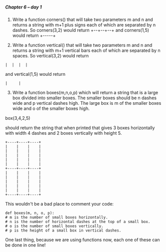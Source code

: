##### Chapter 6 – day 1

1. Write a function corners() that will take two parameters m and n and returns a string with m+1 plus signs each of which 
are separated by n dashes. So corners(3,2) would return +--+--+--+ and corners(1,5) would return +-----+

2. Write a function vertical() that will take two parameters m and n and returns a string with m+1 vertical bars each of 
which are separated by n spaces. So vertical(3,2) would return 
```
|  |  |  |
```
and vertical(1,5) would return 
```
|     |
```

3. Write a function boxes(m,n,o,p) which will return a string that is a large box divided into smaller boxes. The smaller boxes should be n dashes wide and p vertical dashes high. The large box is m of the smaller boxes wide and o of the smaller boxes high.  

box(3,4,2,5) 

should return the string that when printed that gives 3 boxes horizontally with width 4 dashes and 2 boxes vertically with height 5.

```
+----+----+----+
|    |    |    |
|    |    |    |
|    |    |    |
|    |    |    |
|    |    |    |
+----+----+----+
|    |    |    |
|    |    |    |
|    |    |    |
|    |    |    |
|    |    |    |
+----+----+----+
```

This wouldn't be a bad place to comment your code:
```
def boxes(m, n, o, p):
# m is the number of small boxes horizontally.
# n is the number of horizontal dashes at the top of a small box.
# o is the number of small boxes vertically.
# p is the height of a small box in vertical dashes.
```

One last thing, because we are using functions now, each one of these can be done in one line!
